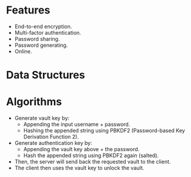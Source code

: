 # Features
- End-to-end encryption.
- Multi-factor authentication.
- Password sharing.
- Password generating.
- Online.
# Data Structures
# Algorithms
- Generate vault key by:
  - Appending the input username + password.
  - Hashing the appended string using PBKDF2 (Password-based Key Derivation Function 2).
- Generate authentication key by:
  - Appending the vault key above + the password.
  - Hash the appended string using PBKDF2 again (salted).
- Then, the server will send back the requested vault to the client.
- The client then uses the vault key to unlock the vault.
